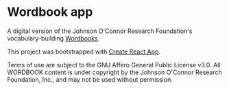 # Wordbook app


A digital version of the Johnson O'Connor Research Foundation's vocabulary-building [Wordbooks](http://jocrf.org/resources/vocabulary/wordbook).

This project was bootstrapped with [Create React App](https://github.com/facebook/create-react-app).

Terms of use are subject to the GNU Affero General Public License v3.0. All WORDBOOK content is under copyright by the Johnson O'Connor Research Foundation, Inc., and may not be used without permission.
